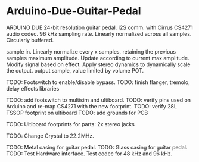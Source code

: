 # Arduino-Due-Guitar-Pedal

ARDUINO DUE 24-bit resolution guitar pedal.
I2S comm. with Cirrus CS4271 audio codec. 
96 kHz sampling rate.
Linearly normalized across all samples.
Circularly buffered.

sample in.
Linearly normalize every x samples, retaining the previous samples maximum amplitude.  Update according to current max amplitude.
Modify signal based on effect.
Apply stereo dynamics to dynamically scale the output.
output sample, value limited by volume POT.

TODO: Footswitch to enable/disable bypass.
TODO: finish flanger, tremolo, delay effects libraries

TODO: add footswitch to multisim and ultiboard.
TODO: verify pins used on Arduino and re-map CS4271 with the new footprint.
TODO: verify 28L TSSOP footprint on ultiboard
TODO: add grounds for PCB

TODO: Ultiboard footprints for parts: 2x stereo jacks

TODO: Change Crystal to 22.2MHz.

TODO: Metal casing for guitar pedal.
TODO: Glass casing for guitar pedal.
TODO: Test Hardware interface. Test codec for 48 kHz and 96 kHz.
